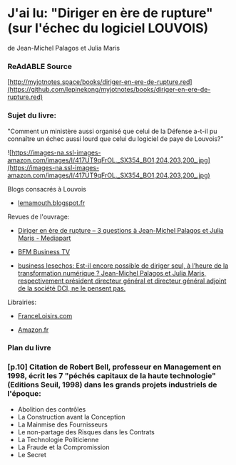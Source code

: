 
# J'ai lu: "Diriger en ère de rupture" (sur l'échec du logiciel LOUVOIS) 
de Jean-Michel Palagos et Julia Maris


### ReAdABLE Source

[http://myjotnotes.space/books/diriger-en-ere-de-rupture.red](https://github.com/lepinekong/myjotnotes/books/diriger-en-ere-de-rupture.red)


### Sujet du livre:


"Comment un ministère aussi organisé que celui de la Défense a-t-il pu connaître un échec aussi lourd que celui du logiciel de paye de Louvois?"

![https://images-na.ssl-images-amazon.com/images/I/417UT9qFrOL._SX354_BO1,204,203,200_.jpg](https://images-na.ssl-images-amazon.com/images/I/417UT9qFrOL._SX354_BO1,204,203,200_.jpg)
                    
Blogs consacrés à Louvois
- [lemamouth.blogspot.fr](http://lemamouth.blogspot.fr/search?q=Louvois)
                        
Revues de l'ouvrage:
- [Diriger en ère de rupture – 3 questions à Jean-Michel Palagos et Julia Maris - Mediapart](https://blogs.mediapart.fr/pascalboniface/blog/040716/diriger-en-ere-de-rupture-3-questions-jean-michel-palagos-et-julia-maris)
                        
- [BFM Business TV](https://bfmbusiness.bfmtv.com/entreprise/ces-chantiers-informatiques-qui-rendent-folles-les-entreprises-972751.html)
                        
- [business lesechos: Est-il encore possible de diriger seul, à l’heure de la transformation numérique ? Jean-Michel Palagos et Julia Maris, respectivement président directeur général et directeur général adjoint de la société DCI, ne le pensent pas.](https://business.lesechos.fr/entrepreneurs/management/conduite-du-changement-les-sept-erreurs-du-dirigeant-210574.php)
                        
Librairies:
- [FranceLoisirs.com](http://www.franceloisirs.com/management-et-ressources-humaines/diriger-en-ere-de-rupture-brouillard-et-solitude-9782705692100.html)
                        
- [Amazon.fr](https://www.amazon.fr/Diriger-ère-rupture-Brouillard-solitude/dp/270569210X)
                        

### Plan du livre



### [p.10] Citation de Robert Bell, professeur en Management en 1998, écrit les 7 "péchés capitaux de la haute technologie" (Editions Seuil, 1998) dans les grands projets industriels de l'époque:


- Abolition des contrôles
- La Construction avant la Conception
- La Mainmise des Fournisseurs
- Le non-partage des Risques dans les Contrats
- La Technologie Politicienne
- La Fraude et la Compromission
- Le Secret


